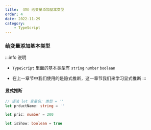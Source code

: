 ```yaml
---
title: （四）给变量添加基本类型
order: 4
date: 2022-11-29
category:
    - TypeScript
---
```



### 给变量添加基本类型
:::info 说明
- `TypeScript` 里面的基本类型有 `string` `number` `boolean`

- 在上一章节中我们使用的是隐式推断，这一章节我们来学习显式推断
:::

#### 显式推断
```ts
// 语法 let 变量名: 类型 = ''
let prductName: string = ''

let pric: number = 200

let isShow: boolean = true
```